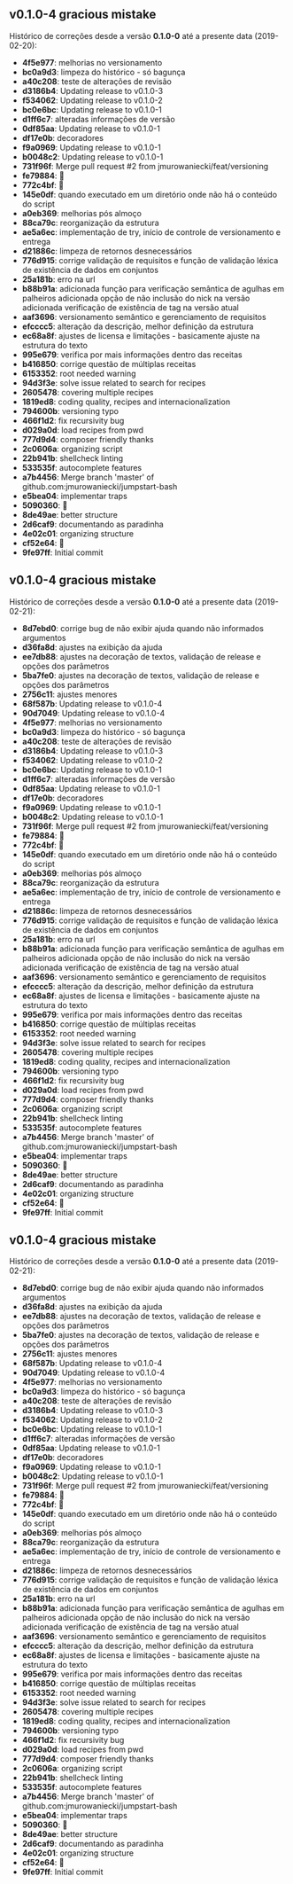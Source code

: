 ## v0.1.0-4 gracious mistake
Histórico de correções desde a versão **0.1.0-0** até a presente data (2019-02-20):
-   **4f5e977**: melhorias no versionamento
-   **bc0a9d3**: limpeza do histórico - só bagunça
-   **a40c208**: teste de alterações de revisão
-   **d3186b4**: Updating release to v0.1.0-3
-   **f534062**: Updating release to v0.1.0-2
-   **bc0e6bc**: Updating release to v0.1.0-1
-   **d1ff6c7**: alteradas informações de versão
-   **0df85aa**: Updating release to v0.1.0-1
-   **df17e0b**: decoradores
-   **f9a0969**: Updating release to v0.1.0-1
-   **b0048c2**: Updating release to v0.1.0-1
-   **731f96f**: Merge pull request #2 from jmurowaniecki/feat/versioning
-   **fe79884**: :book:
-   **772c4bf**: :rocket:
-   **145e0df**: quando executado em um diretório onde não há o conteúdo do script
-   **a0eb369**: melhorias pós almoço
-   **88ca79c**: reorganização da estrutura
-   **ae5a6ec**: implementação de try, início de controle de versionamento e entrega
-   **d21886c**: limpeza de retornos desnecessários
-   **776d915**: corrige validação de requisitos e função de validação léxica de existência de dados em conjuntos
-   **25a181b**: erro na url
-   **b88b91a**: adicionada função para verificação semântica de agulhas em palheiros adicionada opção de não inclusão do nick na versão adicionada verificação de existência de tag na versão atual
-   **aaf3696**: versionamento semântico e gerenciamento de requisitos
-   **efcccc5**: alteração da descrição, melhor definição da estrutura
-   **ec68a8f**: ajustes de licensa e limitações - basicamente ajuste na estrutura do texto
-   **995e679**: verifica por mais informações dentro das receitas
-   **b416850**: corrige questão de múltiplas receitas
-   **6153352**: root needed warning
-   **94d3f3e**: solve issue related to search for recipes
-   **2605478**: covering multiple recipes
-   **1819ed8**: coding quality, recipes and internacionalization
-   **794600b**: versioning typo
-   **466f1d2**: fix recursivity bug
-   **d029a0d**: load recipes from pwd
-   **777d9d4**: composer friendly thanks
-   **2c0606a**: organizing script
-   **22b941b**: shellcheck linting
-   **533535f**: autocomplete features
-   **a7b4456**: Merge branch 'master' of github.com:jmurowaniecki/jumpstart-bash
-   **e5bea04**: implementar traps
-   **5090360**: :rocket:
-   **8de49ae**: better structure
-   **2d6caf9**: documentando as paradinha
-   **4e02c01**: organizing structure
-   **cf52e64**: :rocket:
-   **9fe97ff**: Initial commit
## v0.1.0-4 gracious mistake
Histórico de correções desde a versão **0.1.0-0** até a presente data (2019-02-21):
-   **8d7ebd0**: corrige bug de não exibir ajuda quando não informados argumentos
-   **d36fa8d**: ajustes na exibição da ajuda
-   **ee7db88**: ajustes na decoração de textos, validação de release e opções dos parâmetros
-   **5ba7fe0**: ajustes na decoração de textos, validação de release e opções dos parâmetros
-   **2756c11**: ajustes menores
-   **68f587b**: Updating release to v0.1.0-4
-   **90d7049**: Updating release to v0.1.0-4
-   **4f5e977**: melhorias no versionamento
-   **bc0a9d3**: limpeza do histórico - só bagunça
-   **a40c208**: teste de alterações de revisão
-   **d3186b4**: Updating release to v0.1.0-3
-   **f534062**: Updating release to v0.1.0-2
-   **bc0e6bc**: Updating release to v0.1.0-1
-   **d1ff6c7**: alteradas informações de versão
-   **0df85aa**: Updating release to v0.1.0-1
-   **df17e0b**: decoradores
-   **f9a0969**: Updating release to v0.1.0-1
-   **b0048c2**: Updating release to v0.1.0-1
-   **731f96f**: Merge pull request #2 from jmurowaniecki/feat/versioning
-   **fe79884**: :book:
-   **772c4bf**: :rocket:
-   **145e0df**: quando executado em um diretório onde não há o conteúdo do script
-   **a0eb369**: melhorias pós almoço
-   **88ca79c**: reorganização da estrutura
-   **ae5a6ec**: implementação de try, início de controle de versionamento e entrega
-   **d21886c**: limpeza de retornos desnecessários
-   **776d915**: corrige validação de requisitos e função de validação léxica de existência de dados em conjuntos
-   **25a181b**: erro na url
-   **b88b91a**: adicionada função para verificação semântica de agulhas em palheiros adicionada opção de não inclusão do nick na versão adicionada verificação de existência de tag na versão atual
-   **aaf3696**: versionamento semântico e gerenciamento de requisitos
-   **efcccc5**: alteração da descrição, melhor definição da estrutura
-   **ec68a8f**: ajustes de licensa e limitações - basicamente ajuste na estrutura do texto
-   **995e679**: verifica por mais informações dentro das receitas
-   **b416850**: corrige questão de múltiplas receitas
-   **6153352**: root needed warning
-   **94d3f3e**: solve issue related to search for recipes
-   **2605478**: covering multiple recipes
-   **1819ed8**: coding quality, recipes and internacionalization
-   **794600b**: versioning typo
-   **466f1d2**: fix recursivity bug
-   **d029a0d**: load recipes from pwd
-   **777d9d4**: composer friendly thanks
-   **2c0606a**: organizing script
-   **22b941b**: shellcheck linting
-   **533535f**: autocomplete features
-   **a7b4456**: Merge branch 'master' of github.com:jmurowaniecki/jumpstart-bash
-   **e5bea04**: implementar traps
-   **5090360**: :rocket:
-   **8de49ae**: better structure
-   **2d6caf9**: documentando as paradinha
-   **4e02c01**: organizing structure
-   **cf52e64**: :rocket:
-   **9fe97ff**: Initial commit


## v0.1.0-4 gracious mistake
Histórico de correções desde a versão **0.1.0-0** até a presente data (2019-02-21):
-   **8d7ebd0**: corrige bug de não exibir ajuda quando não informados argumentos
-   **d36fa8d**: ajustes na exibição da ajuda
-   **ee7db88**: ajustes na decoração de textos, validação de release e opções dos parâmetros
-   **5ba7fe0**: ajustes na decoração de textos, validação de release e opções dos parâmetros
-   **2756c11**: ajustes menores
-   **68f587b**: Updating release to v0.1.0-4
-   **90d7049**: Updating release to v0.1.0-4
-   **4f5e977**: melhorias no versionamento
-   **bc0a9d3**: limpeza do histórico - só bagunça
-   **a40c208**: teste de alterações de revisão
-   **d3186b4**: Updating release to v0.1.0-3
-   **f534062**: Updating release to v0.1.0-2
-   **bc0e6bc**: Updating release to v0.1.0-1
-   **d1ff6c7**: alteradas informações de versão
-   **0df85aa**: Updating release to v0.1.0-1
-   **df17e0b**: decoradores
-   **f9a0969**: Updating release to v0.1.0-1
-   **b0048c2**: Updating release to v0.1.0-1
-   **731f96f**: Merge pull request #2 from jmurowaniecki/feat/versioning
-   **fe79884**: :book:
-   **772c4bf**: :rocket:
-   **145e0df**: quando executado em um diretório onde não há o conteúdo do script
-   **a0eb369**: melhorias pós almoço
-   **88ca79c**: reorganização da estrutura
-   **ae5a6ec**: implementação de try, início de controle de versionamento e entrega
-   **d21886c**: limpeza de retornos desnecessários
-   **776d915**: corrige validação de requisitos e função de validação léxica de existência de dados em conjuntos
-   **25a181b**: erro na url
-   **b88b91a**: adicionada função para verificação semântica de agulhas em palheiros adicionada opção de não inclusão do nick na versão adicionada verificação de existência de tag na versão atual
-   **aaf3696**: versionamento semântico e gerenciamento de requisitos
-   **efcccc5**: alteração da descrição, melhor definição da estrutura
-   **ec68a8f**: ajustes de licensa e limitações - basicamente ajuste na estrutura do texto
-   **995e679**: verifica por mais informações dentro das receitas
-   **b416850**: corrige questão de múltiplas receitas
-   **6153352**: root needed warning
-   **94d3f3e**: solve issue related to search for recipes
-   **2605478**: covering multiple recipes
-   **1819ed8**: coding quality, recipes and internacionalization
-   **794600b**: versioning typo
-   **466f1d2**: fix recursivity bug
-   **d029a0d**: load recipes from pwd
-   **777d9d4**: composer friendly thanks
-   **2c0606a**: organizing script
-   **22b941b**: shellcheck linting
-   **533535f**: autocomplete features
-   **a7b4456**: Merge branch 'master' of github.com:jmurowaniecki/jumpstart-bash
-   **e5bea04**: implementar traps
-   **5090360**: :rocket:
-   **8de49ae**: better structure
-   **2d6caf9**: documentando as paradinha
-   **4e02c01**: organizing structure
-   **cf52e64**: :rocket:
-   **9fe97ff**: Initial commit


